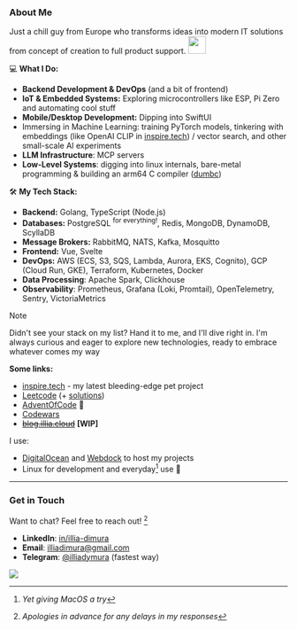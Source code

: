 ### About Me



Just a chill guy from Europe who transforms ideas into modern IT solutions from concept of creation to full product support. <img src="https://github.com/user-attachments/assets/8fc784ed-0611-4ec0-bc2b-fafc369e8eb5" width="32" />

💻 **What I Do:**  
- **Backend Development & DevOps** (and a bit of frontend)  
- **IoT & Embedded Systems:** Exploring microcontrollers like ESP, Pi Zero and automating cool stuff  
- **Mobile/Desktop Development:** Dipping into SwiftUI
- Immersing in Machine Learning: training PyTorch models, tinkering with embeddings (like OpenAI CLIP in [inspire.tech](https://github.com/tech-inspire)) / vector search, and other small-scale AI experiments
- **LLM Infrastructure**: MCP servers
- **Low-Level Systems**: digging into linux internals, bare-metal programming & building an arm64 C compiler ([dumbc](https://github.com/illiafox/dumbc))

🛠️ **My Tech Stack:**  
- **Backend:** Golang, TypeScript (Node.js)  
- **Databases:** PostgreSQL <sup>for everything!</sup>, Redis, MongoDB, DynamoDB, ScyllaDB
- **Message Brokers:** RabbitMQ, NATS, Kafka, Mosquitto  
- **Frontend:** Vue, Svelte  
- **DevOps:** AWS (ECS, S3, SQS, Lambda, Aurora, EKS, Cognito), GCP (Cloud Run, GKE), Terraform, Kubernetes, Docker
- **Data Processing**: Apache Spark, Clickhouse
- **Observability**: Prometheus, Grafana (Loki, Promtail), OpenTelemetry, Sentry, VictoriaMetrics

> [!NOTE]
> Didn't see your stack on my list? Hand it to me, and I'll dive right in. I'm always curious and eager to explore new technologies, ready to embrace whatever comes my way

**Some links:**
 - [inspire.tech](https://github.com/tech-inspire) - my latest bleeding-edge pet project
 - [Leetcode](https://leetcode.com/u/illiafox/) (+ [solutions](https://github.com/illiafox/leetcode))
 - [AdventOfCode](https://github.com/illiafox/adventofcode) 🎄
 - [Codewars](https://www.codewars.com/users/IlliaFox)
 - ~~[blog.illia.cloud](https://illia.cloud)~~ __[WIP]__  

I use:
- [DigitalOcean](https://www.digitalocean.com/) and [Webdock](https://webdock.io/en) to host my projects
- Linux for development and everyday[^2]  use 🐧
---

### Get in Touch  

Want to chat? Feel free to reach out! [^1]  
- **LinkedIn**: [in/illia-dimura](https://www.linkedin.com/in/illia-dimura/)
- **Email**: [illiadimura@gmail.com](mailto:illiadimura@gmail.com)
- **Telegram**: [@illiadymura](https://t.me/illiadymura) (fastest way)  

[^1]: *Apologies in advance for any delays in my responses*  
[^2]: *Yet giving MacOS a try*  

![](https://count.getloli.com/@github-illiafox?name=github-illiafox&theme=3d-num&padding=6&offset=0&align=bottom&scale=0.4&pixelated=1&darkmode=auto)

